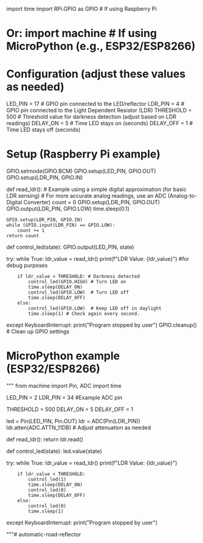 import time
import RPi.GPIO as GPIO  # If using Raspberry Pi
# Or: import machine # If using MicroPython (e.g., ESP32/ESP8266)

# Configuration (adjust these values as needed)
LED_PIN = 17  # GPIO pin connected to the LED/reflector
LDR_PIN = 4   # GPIO pin connected to the Light Dependent Resistor (LDR)
THRESHOLD = 500 # Threshold value for darkness detection (adjust based on LDR readings)
DELAY_ON = 5    # Time LED stays on (seconds)
DELAY_OFF = 1   # Time LED stays off (seconds)

# Setup (Raspberry Pi example)
GPIO.setmode(GPIO.BCM)
GPIO.setup(LED_PIN, GPIO.OUT)
GPIO.setup(LDR_PIN, GPIO.IN)

def read_ldr():
    # Example using a simple digital approximation (for basic LDR sensing)
    # For more accurate analog readings, use an ADC (Analog-to-Digital Converter)
    count = 0
    GPIO.setup(LDR_PIN, GPIO.OUT)
    GPIO.output(LDR_PIN, GPIO.LOW)
    time.sleep(0.1)

    GPIO.setup(LDR_PIN, GPIO.IN)
    while (GPIO.input(LDR_PIN) == GPIO.LOW):
        count += 1
    return count

def control_led(state):
    GPIO.output(LED_PIN, state)

try:
    while True:
        ldr_value = read_ldr()
        print(f"LDR Value: {ldr_value}") #for debug purposes

        if ldr_value < THRESHOLD: # Darkness detected
            control_led(GPIO.HIGH) # Turn LED on
            time.sleep(DELAY_ON)
            control_led(GPIO.LOW)  # Turn LED off
            time.sleep(DELAY_OFF)
        else:
            control_led(GPIO.LOW)  # Keep LED off in daylight
            time.sleep(1) # Check again every second.

except KeyboardInterrupt:
    print("Program stopped by user")
    GPIO.cleanup() # Clean up GPIO settings

# MicroPython example (ESP32/ESP8266)
"""
from machine import Pin, ADC
import time

LED_PIN = 2
LDR_PIN = 34 #Example ADC pin

THRESHOLD = 500
DELAY_ON = 5
DELAY_OFF = 1

led = Pin(LED_PIN, Pin.OUT)
ldr = ADC(Pin(LDR_PIN))
ldr.atten(ADC.ATTN_11DB) # Adjust attenuation as needed

def read_ldr():
    return ldr.read()

def control_led(state):
    led.value(state)

try:
    while True:
        ldr_value = read_ldr()
        print(f"LDR Value: {ldr_value}")

        if ldr_value < THRESHOLD:
            control_led(1)
            time.sleep(DELAY_ON)
            control_led(0)
            time.sleep(DELAY_OFF)
        else:
            control_led(0)
            time.sleep(1)

except KeyboardInterrupt:
    print("Program stopped by user")

"""# automatic-road-reflector

